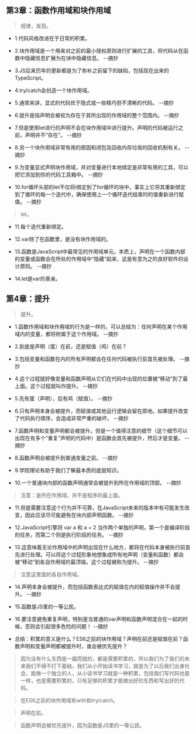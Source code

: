 ## 第3章：函数作用域和块作用域

>规律，发现。

- 1.代码风格改进在于日常的积累。

- 2.块作用域是一个用来对之前的最小授权原则进行扩展的工具，将代码从在函数中隐藏信息扩展为在块中隐藏信息。 --摘抄

- 3.JS后来历年的更新都是为了弥补之前留下的缺陷，包括现在出来的TypeScript。

- 4.try/catch会创造一个块作用域。

- 5.通常来讲，显式的代码优于隐式或一些精巧但不清晰的代码。 --摘抄

- 6.提升是指声明会被视为存在于其所出现的作用域的整个范围内。 --摘抄

- 7.但是使用let进行的声明不会在块作用域中进行提升。声明的代码被运行之前，声明并不“存在”。 --摘抄

- 8.另一个块作用域非常有用的原因和闭包及回收内存垃圾的回收机制有关。 --摘抄

- 9.为变量显式声明块作用域，并对变量进行本地绑定是非常有用的工具，可以把它添加到你的代码工具箱中。 --摘抄

- 10.for循环头部的let不仅将i绑定到了for循环的块中，事实上它将其重新绑定到了循环的每一个迭代中，确保使用上一个循环迭代结束时的值重新进行赋值。 --摘抄

>let。

- 11.每个迭代重新绑定。

- 12.var除了在函数里，是没有块作用域的。

- 13.函数是JavaScript中最常见的作用域单元。本质上，声明在一个函数内部的变量或函数会在所处的作用域中“隐藏”起来，这是有意为之的良好软件的设计原则。 --摘抄

- 14.let是var的表亲。

## 第4章：提升

>提升。

- 1.函数作用域和块作用域的行为是一样的，可以总结为：任何声明在某个作用域内的变量，都将附属于这个作用域。 --摘抄

- 2.到底是声明（蛋）在前，还是赋值（鸡）在前？

- 3.包括变量和函数在内的所有声明都会在任何代码被执行前首先被处理。 --摘抄

- 4.这个过程就好像变量和函数声明从它们在代码中出现的位置被“移动”到了最上面。这个过程就叫作提升。 --摘抄

- 5.先有蛋（声明），后有鸡（赋值）。 --摘抄

- 6.只有声明本身会被提升，而赋值或其他运行逻辑会留在原地。如果提升改变了代码执行顺序，会造成非常严重的破坏。 --摘抄

- 7.函数声明和变量声明都会被提升。但是一个值得注意的细节（这个细节可以出现在有多个“重复”声明的代码中）是函数会首先被提升，然后才是变量。 --摘抄

- 8.函数声明会被提升到普通变量之前。 --摘抄

- 9.学院理论有助于我们了解最本质的底层知识。

- 10.一个普通块内部的函数声明通常会被提升到所在作用域的顶部。 --摘抄

>注意：是所在作用域，并不是程序的最上面。

- 11.但是需要注意这个行为并不可靠，在JavaScript未来的版本中有可能发生改变，因此应该尽可能避免在块内部声明函数。 --摘抄

- 12.JavaScript引擎将 var a 和 a = 2 当作两个单独的声明，第一个是编译阶段的任务，而第二个则是执行阶段的任务。 --摘抄

- 13.这意味着无论作用域中的声明出现在什么地方，都将在代码本身被执行前首先进行处理。可以将这个过程形象地想象成所有地声明（变量和函数）都会被“移动”到各自作用域的最顶端，这个过程被称为提升。 --摘抄

>注意这里面的各自作用域。

- 14.声明本身会被提升，而包括函数表达式的赋值在内的赋值操作并不会提升。 --摘抄

- 15.函数是JS里的一等公民。

- 16.要注意避免重复声明，特别是当普通的var声明和函数声明混合在一起的时候，否则会引起很多危险的问题！ --摘抄

- 总结：积累的意义是什么？ES6之前的块作用域？声明在前还是赋值在前？函数声明和变量声明都被提升时，谁会被优先提升？

>因为没有什么东西是一蹴而就的，都是需要积累的，所以我们为了我们的未来我们不得不打下基础，我们从小开始读书学习，就是为了以后我们出身社会，能做一个独立的人，从小读书学习就是一种积累，包括我们写代码也是一样，也是需要积累的，只有足够的积累才能做出好的东西和写出好的代码。

>在ES6之前的块作用域有with和try/catch。

>声明在前。

>函数声明会被优先提升，因为函数是JS里的一等公民。
